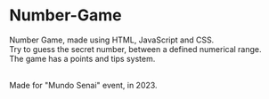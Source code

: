# Number-Game
Number Game, made using HTML, JavaScript and CSS. <br>
Try to guess the secret number, between a defined numerical range.<br>
The game has a points and tips system.<br><br>

Made for "Mundo Senai" event, in 2023.

